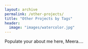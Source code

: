 ```yaml
---
layout: archive
permalink: /other-projects/
title: "Other Projects by Tags"
header:
  image: "images/watercolor.jpg"
---
```


Populate your about me here, Meera....
